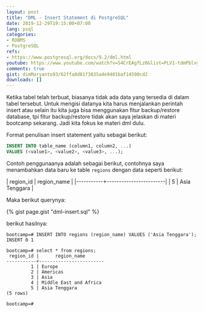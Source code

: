 ```yaml
---
layout: post
title: "DML - Insert Statement di PostgreSQL"
date: 2019-12-29T19:15:00+07:00
lang: psql
categories:
- RDBMS
- PostgreSQL
refs: 
- https://www.postgresql.org/docs/9.2/dml.html
youtube: https://www.youtube.com/watch?v=S4CrEAgfLz0&list=PLV1-tdmPblvypZXSk2GC932nludT345xk&index=23
comments: true
gist: dimMaryanto93/62ffa0d81f3835a4e9401baf14590cd2
downloads: []
---
```



Ketika tabel telah terbuat, biasanya tidak ada data yang tersedia di dalam tabel tersebut. Untuk mengisi datanya kita harus menjalankan perintah insert atau selain itu kita juga bisa menggunakan fitur backup/restore database, tpi fitur backup/restore tidak akan saya jelaskan di materi bootcamp sekarang. Jadi kita fokus ke materi dml dulu.

Format penulisan insert statement yaitu sebagai berikut:

```sql
INSERT INTO table_name (column1, column2, ...)
VALUES (<value1>, <value2>, <value3>, ...);
```

Contoh penggunaanya adalah sebagai berikut, contohnya saya menambahkan data baru ke table `regions` dengan data seperti berikut:

| region_id |      region_name       |
|-----------+------------------------|
|         5 | Asia Tenggara          |

Maka berikut querynya:

{% gist page.gist "dml-insert.sql" %}

berikut hasilnya:

```postgresql-console
bootcamp=# INSERT INTO regions (region_name) VALUES ('Asia Tenggara');
INSERT 0 1

bootcamp=# select * from regions;
 region_id |      region_name       
-----------+------------------------
         1 | Europe
         2 | Americas
         3 | Asia
         4 | Middle East and Africa
         5 | Asia Tenggara
(5 rows)

bootcamp=# 
```